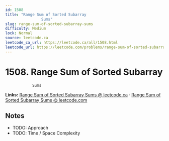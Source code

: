 ```yaml
--- 
id: 1508
title: "Range Sum of Sorted Subarray
                Sums"
slug: range-sum-of-sorted-subarray-sums
difficulty: Medium
lock: Normal
source: leetcode.ca
leetcode_ca_url: https://leetcode.ca/all/1508.html
leetcode_url: https://leetcode.com/problems/range-sum-of-sorted-subarray-sums/
---
```


# 1508. Range Sum of Sorted Subarray
                Sums

**Links:** [Range Sum of Sorted Subarray
                Sums @ leetcode.ca](https://leetcode.ca/all/1508.html) · [Range Sum of Sorted Subarray
                Sums @ leetcode.com](https://leetcode.com/problems/range-sum-of-sorted-subarray-sums/)

## Notes
- TODO: Approach
- TODO: Time / Space Complexity
